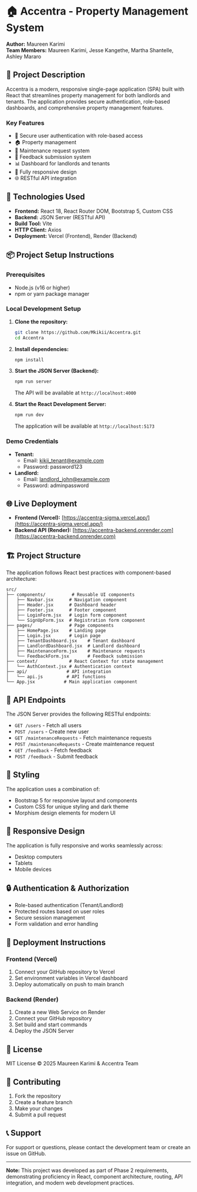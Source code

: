 # 🏠 Accentra - Property Management System

**Author:** Maureen Karimi  
**Team Members:** Maureen Karimi, Jesse Kangethe, Martha Shantelle, Ashley Mararo

## 📝 Project Description

Accentra is a modern, responsive single-page application (SPA) built with React that streamlines property management for both landlords and tenants. The application provides secure authentication, role-based dashboards, and comprehensive property management features.

### Key Features
- 🔐 Secure user authentication with role-based access
- 🏠 Property  management
- 🔧 Maintenance request system
- 💬 Feedback submission system
- 📊 Dashboard for landlords and tenants
- 📱 Fully responsive design
- 🌐 RESTful API integration

## 🚀 Technologies Used

- **Frontend:** React 18, React Router DOM, Bootstrap 5, Custom CSS
- **Backend:** JSON Server (RESTful API)
- **Build Tool:** Vite
- **HTTP Client:** Axios
- **Deployment:** Vercel (Frontend), Render (Backend)

## 📦 Project Setup Instructions

### Prerequisites
- Node.js (v16 or higher)
- npm or yarn package manager

### Local Development Setup

1. **Clone the repository:**
   ```bash
   git clone https://github.com/Mkikii/Accentra.git
   cd Accentra
   ```

2. **Install dependencies:**
   ```bash
   npm install
   ```

3. **Start the JSON Server (Backend):**
   ```bash
   npm run server
   ```
   The API will be available at `http://localhost:4000`

4. **Start the React Development Server:**
   ```bash
   npm run dev
   ```
   The application will be available at `http://localhost:5173`

### Demo Credentials
- **Tenant:** 
  - Email: kikii_tenant@example.com
  - Password: password123
- **Landlord:** 
  - Email: landlord_john@example.com
  - Password: adminpassword

## 🌐 Live Deployment

- **Frontend (Vercel):** [https://accentra-sigma.vercel.app/](https://accentra-sigma.vercel.app/)
- **Backend API (Render):** [https://accentra-backend.onrender.com](https://accentra-backend.onrender.com)

## 🏗️ Project Structure

The application follows React best practices with component-based architecture:

```
src/
├── components/          # Reusable UI components
│   ├── Navbar.jsx      # Navigation component
│   ├── Header.jsx      # Dashboard header
│   ├── Footer.jsx      # Footer component
│   ├── LoginForm.jsx   # Login form component
│   └── SignUpForm.jsx  # Registration form component
├── pages/              # Page components
│   ├── HomePage.jsx    # Landing page
│   ├── Login.jsx       # Login page
│   ├── TenantDashboard.jsx    # Tenant dashboard
│   ├── LandlordDashboard.jsx  # Landlord dashboard
│   ├── MaintenanceForm.jsx    # Maintenance requests
│   └── FeedbackForm.jsx       # Feedback submission
├── context/            # React Context for state management
│   └── AuthContext.jsx # Authentication context
├── api/               # API integration
│   └── api.js         # API functions
└── App.jsx           # Main application component
```

## 🔧 API Endpoints

The JSON Server provides the following RESTful endpoints:

- `GET /users` - Fetch all users
- `POST /users` - Create new user
- `GET /maintenanceRequests` - Fetch maintenance requests
- `POST /maintenanceRequests` - Create maintenance request
- `GET /feedback` - Fetch feedback
- `POST /feedback` - Submit feedback

## 🎨 Styling

The application uses a combination of:
- Bootstrap 5 for responsive layout and components
- Custom CSS for unique styling and dark theme
- Morphism design elements for modern UI

## 📱 Responsive Design

The application is fully responsive and works seamlessly across:
- Desktop computers
- Tablets
- Mobile devices

## 🔒 Authentication & Authorization

- Role-based authentication (Tenant/Landlord)
- Protected routes based on user roles
- Secure session management
- Form validation and error handling

## 🚀 Deployment Instructions

### Frontend (Vercel)
1. Connect your GitHub repository to Vercel
2. Set environment variables in Vercel dashboard
3. Deploy automatically on push to main branch

### Backend (Render)
1. Create a new Web Service on Render
2. Connect your GitHub repository
3. Set build and start commands
4. Deploy the JSON Server

## 📄 License

MIT License © 2025 Maureen Karimi & Accentra Team

## 🤝 Contributing

1. Fork the repository
2. Create a feature branch
3. Make your changes
4. Submit a pull request

## 📞 Support

For support or questions, please contact the development team or create an issue on GitHub.

---

**Note:** This project was developed as part of Phase 2 requirements, demonstrating proficiency in React, component architecture, routing, API integration, and modern web development practices.
